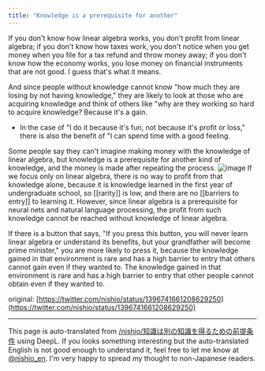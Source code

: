 ```yaml
---
title: "Knowledge is a prerequisite for another"
---
```


If you don't know how linear algebra works, you don't profit from linear algebra; if you don't know how taxes work, you don't notice when you get money when you file for a tax refund and throw money away; if you don't know how the economy works, you lose money on financial instruments that are not good. I guess that's what it means.

And since people without knowledge cannot know "how much they are losing by not having knowledge," they are likely to look at those who are acquiring knowledge and think of others like "why are they working so hard to acquire knowledge? Because it's a gain.
- In the case of "I do it because it's fun, not because it's profit or loss," there is also the benefit of "I can spend time with a good feeling.

Some people say they can't imagine making money with the knowledge of linear algebra, but knowledge is a prerequisite for another kind of knowledge, and the money is made after repeating the process.
![image](https://gyazo.com/d838a5b25996c7b9453cb1bda7d0ebcf/thumb/1000)
If we focus only on linear algebra, there is no way to profit from that knowledge alone, because it is knowledge learned in the first year of undergraduate school, so [[rarity]] is low, and there are no [[barriers to entry]] to learning it. However, since linear algebra is a prerequisite for neural nets and natural language processing, the profit from such knowledge cannot be reached without knowledge of linear algebra.

If there is a button that says, "If you press this button, you will never learn linear algebra or understand its benefits, but your grandfather will become prime minister," you are more likely to press it, because the knowledge gained in that environment is rare and has a high barrier to entry that others cannot gain even if they wanted to. The knowledge gained in that environment is rare and has a high barrier to entry that other people cannot obtain even if they wanted to.

original: [https://twitter.com/nishio/status/1396741661208629250](https://twitter.com/nishio/status/1396741661208629250)

---
This page is auto-translated from [/nishio/知識は別の知識を得るための前提条件](https://scrapbox.io/nishio/知識は別の知識を得るための前提条件) using DeepL. If you looks something interesting but the auto-translated English is not good enough to understand it, feel free to let me know at [@nishio_en](https://twitter.com/nishio_en). I'm very happy to spread my thought to non-Japanese readers.